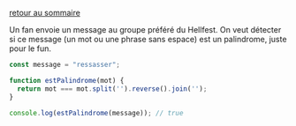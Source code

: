 [retour au sommaire](../#le-top-3-des-algos-dentretien)  

Un fan envoie un message au groupe préféré du Hellfest. On veut détecter si ce message (un mot ou une phrase sans espace) est un palindrome, juste pour le fun.

```js
const message = "ressasser";

function estPalindrome(mot) {
  return mot === mot.split('').reverse().join('');
}

console.log(estPalindrome(message)); // true
```